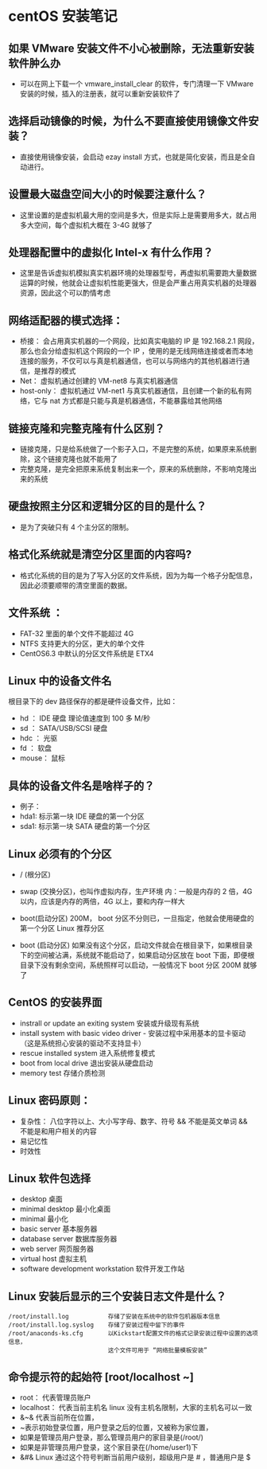 <!-- Date: 2018-05-03 08:26:32 -->

# centOS 安装笔记

## 如果 VMware 安装文件不小心被删除，无法重新安装软件肿么办

* 可以在网上下载一个 vmware_install_clear 的软件，专门清理一下 VMware 安装的时候，插入的注册表，就可以重新安装软件了

## 选择启动镜像的时候，为什么不要直接使用镜像文件安装？

* 直接使用镜像安装，会启动 ezay install 方式，也就是简化安装，而且是全自动进行。

## 设置最大磁盘空间大小的时候要注意什么？

* 这里设置的是虚拟机最大用的空间是多大，但是实际上是需要用多大，就占用多大空间，每个虚拟机大概在 3-4G 就够了

## 处理器配置中的虚拟化 Intel-x 有什么作用？

* 这里是告诉虚拟机模拟真实机器环境的处理器型号，再虚拟机需要跑大量数据运算的时候，他就会让虚拟机性能更强大，但是会严重占用真实机器的处理器资源，因此这个可以酌情考虑

## 网络适配器的模式选择：

* 桥接： 会占用真实机器的一个网段，比如真实电脑的 IP 是 192.168.2.1 网段，那么也会分给虚拟机这个网段的一个 IP ，使用的是无线网络连接或者而本地连接的服务，不仅可以与真是机器通信，也可以与网络内的其他机器进行通信，是推荐的模式
* Net： 虚拟机通过创建的 VM-net8 与真实机器通信
* host-only： 虚拟机通过 VM-net1 与真实机器通信，且创建一个新的私有网络，它与 nat 方式都是只能与真是机器通信，不能暴露给其他网络

## 链接克隆和完整克隆有什么区别？

* 链接克隆，只是给系统做了一个影子入口，不是完整的系统，如果原来系统删除，这个链接克隆也就不能用了
* 完整克隆，是完全把原来系统复制出来一个，原来的系统删除，不影响克隆出来的系统

## 硬盘按照主分区和逻辑分区的目的是什么？

* 是为了突破只有 4 个主分区的限制。

## 格式化系统就是清空分区里面的内容吗?

* 格式化系统的目的是为了写入分区的文件系统，因为为每一个格子分配信息，因此必须要顺带的清空里面的数据。

## 文件系统 ：

* FAT-32 里面的单个文件不能超过 4G
* NTFS 支持更大的分区，更大的单个文件
* CentOS6.3 中默认的分区文件系统是 ETX4

## Linux 中的设备文件名

根目录下的 dev 路径保存的都是硬件设备文件，比如：

* hd ： IDE 硬盘 理论值速度到 100 多 M/秒
* sd ： SATA/USB/SCSI 硬盘
* hdc ： 光驱
* fd ： 软盘
* mouse： 鼠标

## 具体的设备文件名是啥样子的？

* 例子：
* hda1: 标示第一块 IDE 硬盘的第一个分区
* sda1: 标示第一块 SATA 硬盘的第一个分区

## Linux 必须有的个分区

* / (根分区)
* swap (交换分区)，也叫作虚拟内存，生产环境 内：一般是内存的 2 倍，4G 以内，应该是内存的两倍，4G 以上，要和内存一样大
* boot(启动分区) 200M， boot 分区不分则已，一旦指定，他就会使用硬盘的第一个分区
  Linux 推荐分区

* boot (启动分区) 如果没有这个分区，启动文件就会在根目录下，如果根目录下的空间被沾满，系统就不能启动了，如果启动分区放在 boot 下面，即便根目录下没有剩余空间，系统照样可以启动，一般情况下 boot 分区 200M 就够了

## CentOS 的安装界面

* instrall or update an exiting system 安装或升级现有系统
* install system with basic video driver - 安装过程中采用基本的显卡驱动（这是系统担心安装的驱动不支持显卡）
* rescue installed system 进入系统修复模式
* boot from local drive 退出安装从硬盘启动
* memory test 存储介质检测

## Linux 密码原则：

* 复杂性： 八位字符以上、大小写字母、数字、符号 && 不能是英文单词 &&　不能是和用户相关的内容
* 易记忆性
* 时效性

## Linux 软件包选择

* desktop 桌面
* minimal desktop 最小化桌面
* minimal 最小化
* basic server 基本服务器
* database server 数据库服务器
* web server 网页服务器
* virtual host 虚拟主机
* software development workstation 软件开发工作站

## Linux 安装后显示的三个安装日志文件是什么？

    /root/install.log           存储了安装在系统中的软件包机器版本信息
    /root/install.log.syslog    存储了安装过程中留下的事件
    /root/anaconds-ks.cfg       以Kickstart配置文件的格式记录安装过程中设置的选项信息，
                                这个文件可用于 “网络批量模板安装”

## 命令提示符的起始符 [root/localhost ~]

* root： 代表管理员账户
* localhost： 代表当前主机名 linux 没有主机名限制，大家的主机名可以一致
* &~& 代表当前所在位置，
* ~表示初始登录位置，用户登录之后的位置，又被称为家位置，
* 如果是管理员用户登录，那么管理员用户的家目录是(/root/)
* 如果是非管理员用户登录，这个家目录在(/home/user1)下
* &#& Linux 通过这个符号判断当前用户级别，超级用户是 # ，普通用户是 $
